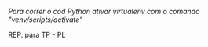 *Para correr o cod Python ativar virtualenv com o comando "venv/scripts/activate"*

REP. para TP - PL
